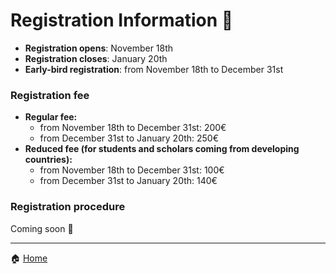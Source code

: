 # Registration Information 📨

- **Registration opens**: November 18th
- **Registration closes**: January 20th
- **Early-bird registration**: from November 18th to December 31st

### Registration fee 
- **Regular fee:**
  - from November 18th to December 31st: 200€
  - from December 31st to January 20th: 250€ 
- **Reduced fee (for students and scholars coming from developing countries):** 
  - from November 18th to December 31st: 100€
  - from December 31st to January 20th: 140€ 

### Registration procedure

Coming soon 💬

---

🏠 [Home](https://unipv-larl.github.io/GWC2025/)
